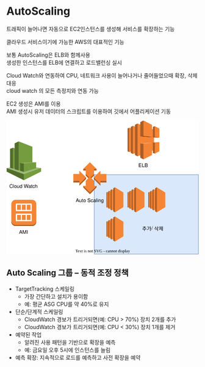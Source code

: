 # AutoScaling

트래픽이 늘어나면 자동으로 EC2인스턴스를 생성해 서비스를 확장하는 기능

클라우드 서비스이기에 가능한 AWS의 대표적인 기능

보통 AutoScaling은 ELB와 함께사용
<br>생성한 인스턴스를 ELB에 연결하고 로드밸런싱 실시

Cloud Watch와 연동하여 CPU, 네트워크 사용이 늘어나거나 줄어들었으때 확장, 삭제 대응
<br>cloud watch 의 모든 측정치와 연동 가능

EC2 생성은 AMI를 이용 
<br>AMI 생성시 유저 데이터의 스크립트를 이용하여 깃에서 어플리케이션 기동

![ASG](../images/AWS/AWS_Autoscale.drawio.svg)

## Auto Scaling 그룹 – 동적 조정 정책
- TargetTracking 스케일링
    - 가장 간단하고 설치가 용이함
    - 예: 평균 ASG CPU를 약 40%로 유지
- 단순/단계적 스케일링
    - CloudWatch 경보가 트리거되면(예: CPU > 70%) 장치 2개를 추가 
    - CloudWatch 경보가 트리거되면(예: CPU < 30%) 장치 1개를 제거
- 예약된 작업
    - 알려진 사용 패턴을 기반으로 확장을 예측
    - 예: 금요일 오후 5시에 인스턴스를 늘림
- 예측 확장: 지속적으로 로드를 예측하고 사전 확장을 예약